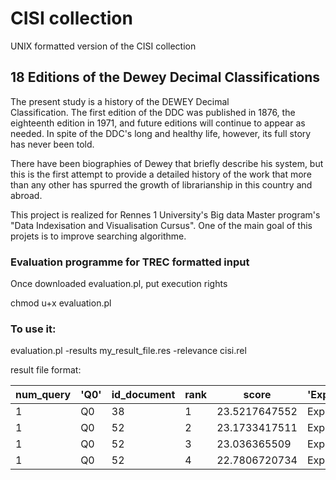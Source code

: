 # CISI collection

UNIX formatted version of the CISI collection
                                                      
## 18 Editions of the Dewey Decimal Classifications                
   
The present study is a history of the DEWEY Decimal          
Classification.  The first edition of the DDC was published
in 1876, the eighteenth edition in 1971, and future editions
will continue to appear as needed.  In spite of the DDC's
long and healthy life, however, its full story has never
been told.  

There have been biographies of Dewey
that briefly describe his system, but this is the first
attempt to provide a detailed history of the work that
more than any other has spurred the growth of
librarianship in this country and abroad.

This project is realized for Rennes 1 University's Big data Master program's "Data Indexisation and Visualisation Cursus".
One of the main goal of this projets is to improve searching algorithme.

### Evaluation programme for TREC formatted input

Once downloaded evaluation.pl, put execution rights 

chmod u+x evaluation.pl

### To use it:
evaluation.pl -results my_result_file.res -relevance cisi.rel

result file format:

  
| num_query | 'Q0' | id_document | rank | score | 'Exp' |
| ------------- | ------------- | ------------- | ------------- | ------------- | ------------- |
| 1  | Q0  | 38  | 1 | 23.5217647552  | Exp  |
| 1  | Q0  | 52  | 2 | 23.1733417511  | Exp  |
| 1  | Q0  | 52  | 3 | 23.036365509   | Exp  |
| 1  | Q0  | 52  | 4 | 22.7806720734  | Exp  |


